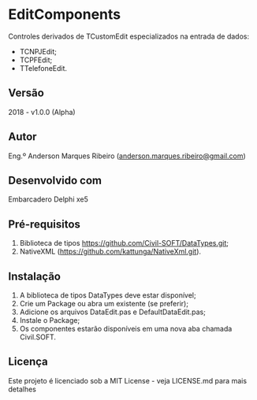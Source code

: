 # EditComponents

Controles derivados de TCustomEdit especializados na entrada de dados:
* TCNPJEdit;
* TCPFEdit;
* TTelefoneEdit.

## Versão

2018 - v1.0.0 (Alpha)

## Autor

Eng.º Anderson Marques Ribeiro (anderson.marques.ribeiro@gmail.com)

## Desenvolvido com

Embarcadero Delphi xe5

## Pré-requisitos

1. Biblioteca de tipos https://github.com/Civil-SOFT/DataTypes.git;
2. NativeXML (https://github.com/kattunga/NativeXml.git).

## Instalação

1. A biblioteca de tipos DataTypes deve estar disponível;
2. Crie um Package ou abra um existente (se preferir);
3. Adicione os arquivos DataEdit.pas e DefaultDataEdit.pas;
4. Instale o Package;
5. Os componentes estarão disponíveis em uma nova aba chamada Civil.SOFT.

## Licença

Este projeto é licenciado sob a MIT License - veja LICENSE.md para mais detalhes
